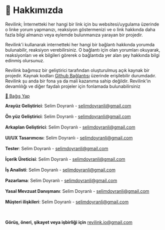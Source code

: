 # 🔗 Hakkımızda

Revilink; İnternetteki her hangi bir link için bu websitesi/uygulama üzerinde o linke yorum yapmanızı, reaksiyon göstermenizi ve o link hakkında daha fazla bilgi almanızı veya eylemde bulunmanıza yarayan bir projedir.

Revilink'i kullanarak internetteki her hangi bir bağlantı hakkında yorumda bulunabilir, reaksiyon verebilirsiniz. O bağlantı için olan yorumları okuyarak, reaksiyonları ve ek bilgileri görerek o bağlantıda yer alan şey hakkında bilgi edinmiş olursunuz.

Revilink bağımsız bir geliştirici tarafından oluşturulmuş açık kaynak bir projedir. Kaynak kodları [Github Bağlantısı](https://github.com/revilink/revilink) üzerinde erişilebilir durumdadır. Revilink şu anda bir fona ya da mali kazanıma sahip değildir. Revilink'in devamlılığı ve diğer faydalı projeler için fonlamada bulunabilirsiniz

[💖 Bağış Yap](https://www.buymeacoffee.com/selimdoyranli)

**Arayüz Geliştirici**: Selim Doyranlı - selimdoyranli@gmail.com
<br>
<br>
**Ön yüz Geliştirici**: Selim Doyranlı - selimdoyranli@gmail.com
<br>
<br>
**Arkaplan Geliştirici**: Selim Doyranlı - selimdoyranli@gmail.com
<br>
<br>
**UI/UX Tasarımcısı**: Selim Doyranlı - selimdoyranli@gmail.com
<br>
<br>
**Tester**: Selim Doyranlı - selimdoyranli@gmail.com
<br>
<br>
**İçerik Üreticisi**: Selim Doyranlı - selimdoyranli@gmail.com
<br>
<br>
**İş Analisti**: Selim Doyranlı - selimdoyranli@gmail.com
<br>
<br>
**Pazarlama**: Selim Doyranlı - selimdoyranli@gmail.com
<br>
<br>
**Yasal Mevzuat Danışmanı**: Selim Doyranlı - selimdoyranli@gmail.com
<br>
<br>
**Müşteri ilişkileri**: Selim Doyranlı - selimdoyranli@gmail.com
<br>
<br>
<br>

**Görüş, öneri, şikayet veya işbirliği için**
revilink.io@gmail.com
